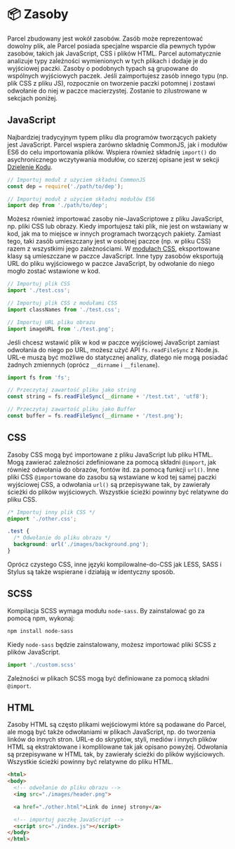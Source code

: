 # 📦 Zasoby

Parcel zbudowany jest wokół zasobów. Zasób może reprezentować dowolny plik, ale Parcel posiada specjalne wsparcie dla pewnych typów zasobów, takich jak JavaScript, CSS i plików HTML. Parcel automatycznie analizuje typy zależności wymienionych w tych plikach i dodaje je do wyjściowej paczki. Zasoby o podobnych typach są grupowane do wspólnych wyjściowych paczek. Jeśli zaimportujesz zasób innego typu (np. plik CSS z pliku JS), rozpocznie on tworzenie paczki potomnej i zostawi odwołanie do niej w paczce macierzystej. Zostanie to zilustrowane w sekcjach poniżej.

## JavaScript

Najbardziej tradycyjnym typem pliku dla programów tworzących pakiety jest JavaScript. Parcel wspiera zarówno składnię CommonJS, jak i modułów ES6 do celu importowania plików. Wspiera również składnię `import()` do asychronicznego wczytywania modułów, co szerzej opisane jest w sekcji [Dzielenie Kodu](code_splitting.html).

```javascript
// Importuj moduł z użyciem składni CommonJS
const dep = require('./path/to/dep');

// Importuj moduł z użyciem składni modułów ES6
import dep from './path/to/dep';
```

Możesz również importować zasoby nie-JavaScriptowe z pliku JavaScript, np. pliki CSS lub obrazy. Kiedy importujesz taki plik, nie jest on wstawiany w kod, jak ma to miejsce w innych programach tworzących pakiety. Zamiast tego, taki zasób umieszczany jest w osobnej paczce (np. w pliku CSS) razem z wszystkimi jego zależnościami. W [modułach CSS](https://github.com/css-modules/css-modules), eksportowane klasy są umieszczane w paczce JavaScript. Inne typy zasobów eksportują URL do pliku wyjściowego w paczce JavaScript, by odwołanie do niego mogło zostać wstawione w kod.

```javascript
// Importuj plik CSS
import './test.css';

// Importuj plik CSS z modułami CSS
import classNames from './test.css';

// Importuj URL pliku obrazu
import imageURL from './test.png';
```

Jeśli chcesz wstawić plik w kod w paczce wyjściowej JavaScript zamiast odwołania do niego po URL, możesz użyć API `fs.readFileSync` z Node.js. URL-e muszą być możliwe do statycznej analizy, dlatego nie mogą posiadać żadnych zmiennych (oprócz `__dirname` i `__filename`).

```javascript
import fs from 'fs';

// Przeczytaj zawartość pliku jako string
const string = fs.readFileSync(__dirname + '/test.txt', 'utf8');

// Przeczytaj zawartość pliku jako Buffer
const buffer = fs.readFileSync(__dirname + '/test.png');
```

## CSS

Zasoby CSS mogą być importowane z pliku JavaScript lub pliku HTML. Mogą zawierać zależności zdefiniowane za pomocą składni `@import`, jak również odwołania do obrazów, fontów itd. za pomocą funkcji `url()`. Inne pliki CSS `@import`owane do zasobu są wstawiane w kod tej samej paczki wyjściowej CSS, a odwołania `url()` są przepisywane tak, by zawierały ścieżki do plików wyjściowych. Wszystkie ścieżki powinny być relatywne do pliku CSS.

```css
/* Importuj inny plik CSS */
@import './other.css';

.test {
  /* Odwołanie do pliku obrazu */
  background: url('./images/background.png');
}
```

Oprócz czystego CSS, inne języki kompilowalne-do-CSS jak LESS, SASS i Stylus są także wspierane i działają w identyczny sposób.

## SCSS

Kompilacja SCSS wymaga modułu `node-sass`. By zainstalować go za pomocą npm, wykonaj:

```bash
npm install node-sass
```

Kiedy `node-sass` będzie zainstalowany, możesz importować pliki SCSS z plików JavaScript.

```javascript
import './custom.scss'
```

Zależności w plikach SCSS mogą być definiowane za pomocą składni `@import`.

## HTML

Zasoby HTML są często plikami wejściowymi które są podawane do Parcel, ale mogą być także odwołaniami w plikach JavaScript, np. do tworzenia linków do innych stron. URL-e do skryptów, styli, mediów i innych plików HTML są ekstraktowane i komplilowane tak jak opisano powyżej. Odwołania są przepisywane w HTML tak, by zawierały ścieżki do plików wyjściowych. Wszystkie ścieżki powinny być relatywne do pliku HTML.

```html
<html>
<body>
  <!-- odwołanie do pliku obrazu -->
  <img src="./images/header.png">

  <a href="./other.html">Link do innej strony</a>

  <!-- importuj paczkę JavaScript -->
  <script src="./index.js"></script>
</body>
</html>
```
